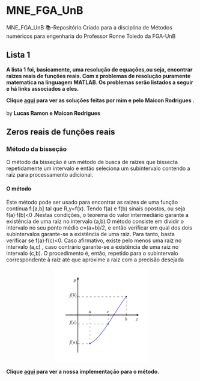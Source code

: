 # MNE_FGA_UnB
MNE_FGA_UnB 📚-Repositório Criado para a disciplina de Métodos numéricos para engenharia do Professor Ronne Toledo da FGA-UnB

## Lista 1

<b>A lista 1 foi, basicamente, uma resolução de equações,ou seja, encontrar raizes reais de funções reais. Com x problemas de resolução puramente matematica na linguagem MATLAB. Os problemas serão listados a seguir e há links associados a eles.</b>

<b>Clique [aqui]() para ver as soluções feitas por mim e pelo Maicon Rodrigues .</b>
<br><br>by <b>Lucas Ramon e Maicon Rodrigues</b>
## Zeros reais de funções reais

### Método da bisseção

O método da bisseção é um método de busca de raízes que bissecta repetidamente um intervalo e então seleciona um subintervalo contendo a raiz para processamento adicional.

#### O método

Este método pode ser usado para encontrar as raízes de uma função contínua f:[a,b] tal que R,y=f(x). Tendo f(a) e f(b) sinais opostos, ou seja f(a)·f(b)<0 .Nestas condições, o teorema do valor intermediário garante a existência de uma raiz no intervalo (a,b).O método consiste em dividir o intervalo no seu ponto médio c=(a+b)/2, e então verificar em qual dos dois subintervalos garante-se a existência de uma raiz. Para tanto, basta verificar se f(a)·f(c)<0. Caso afirmativo, existe pelo menos uma raiz no intervalo (a,c) , caso contrário garante-se a existência de uma raiz no intervalo (c,b). O procedimento é, então, repetido para o subintervalo correspondente à raiz até que  aproxime a raiz com a precisão desejada<br>
<div align="center">
   <img height="250em" src="https://github.com/lramon2001/MNE_FGA_UnB/blob/master/Bisection_anime.gif"/>
</div>

<b>Clique [aqui](https://github.com/lramon2001/MNE_FGA_UnB/blob/master/Zeros%20reais%20de%20funcoes%20reais/metodo_bissecao.m) para ver a nossa implementação para o método.</b>

